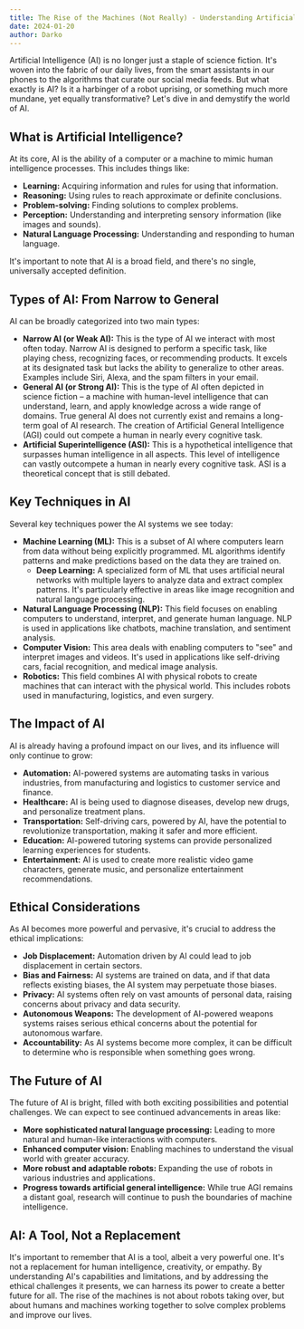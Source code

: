 ```yaml
---
title: The Rise of the Machines (Not Really) - Understanding Artificial Intelligence
date: 2024-01-20
author: Darko
---
```


Artificial Intelligence (AI) is no longer just a staple of science fiction. It's woven into the fabric of our daily lives, from the smart assistants in our phones to the algorithms that curate our social media feeds. But what exactly is AI? Is it a harbinger of a robot uprising, or something much more mundane, yet equally transformative? Let's dive in and demystify the world of AI.

## What is Artificial Intelligence?

At its core, AI is the ability of a computer or a machine to mimic human intelligence processes. This includes things like:

- **Learning:** Acquiring information and rules for using that information.
- **Reasoning:** Using rules to reach approximate or definite conclusions.
- **Problem-solving:** Finding solutions to complex problems.
- **Perception:** Understanding and interpreting sensory information (like images and sounds).
- **Natural Language Processing:** Understanding and responding to human language.

It's important to note that AI is a broad field, and there's no single, universally accepted definition.

## Types of AI: From Narrow to General

AI can be broadly categorized into two main types:

- **Narrow AI (or Weak AI):** This is the type of AI we interact with most often today. Narrow AI is designed to perform a specific task, like playing chess, recognizing faces, or recommending products. It excels at its designated task but lacks the ability to generalize to other areas. Examples include Siri, Alexa, and the spam filters in your email.
- **General AI (or Strong AI):** This is the type of AI often depicted in science fiction – a machine with human-level intelligence that can understand, learn, and apply knowledge across a wide range of domains. True general AI does not currently exist and remains a long-term goal of AI research. The creation of Artificial General Intelligence (AGI) could out compete a human in nearly every cognitive task.
- **Artificial Superintelligence (ASI):** This is a hypothetical intelligence that surpasses human intelligence in all aspects. This level of intelligence can vastly outcompete a human in nearly every cognitive task. ASI is a theoretical concept that is still debated.

## Key Techniques in AI

Several key techniques power the AI systems we see today:

- **Machine Learning (ML):** This is a subset of AI where computers learn from data without being explicitly programmed. ML algorithms identify patterns and make predictions based on the data they are trained on.
  - **Deep Learning:** A specialized form of ML that uses artificial neural networks with multiple layers to analyze data and extract complex patterns. It's particularly effective in areas like image recognition and natural language processing.
- **Natural Language Processing (NLP):** This field focuses on enabling computers to understand, interpret, and generate human language. NLP is used in applications like chatbots, machine translation, and sentiment analysis.
- **Computer Vision:** This area deals with enabling computers to "see" and interpret images and videos. It's used in applications like self-driving cars, facial recognition, and medical image analysis.
- **Robotics:** This field combines AI with physical robots to create machines that can interact with the physical world. This includes robots used in manufacturing, logistics, and even surgery.

## The Impact of AI

AI is already having a profound impact on our lives, and its influence will only continue to grow:

- **Automation:** AI-powered systems are automating tasks in various industries, from manufacturing and logistics to customer service and finance.
- **Healthcare:** AI is being used to diagnose diseases, develop new drugs, and personalize treatment plans.
- **Transportation:** Self-driving cars, powered by AI, have the potential to revolutionize transportation, making it safer and more efficient.
- **Education:** AI-powered tutoring systems can provide personalized learning experiences for students.
- **Entertainment:** AI is used to create more realistic video game characters, generate music, and personalize entertainment recommendations.

## Ethical Considerations

As AI becomes more powerful and pervasive, it's crucial to address the ethical implications:

- **Job Displacement:** Automation driven by AI could lead to job displacement in certain sectors.
- **Bias and Fairness:** AI systems are trained on data, and if that data reflects existing biases, the AI system may perpetuate those biases.
- **Privacy:** AI systems often rely on vast amounts of personal data, raising concerns about privacy and data security.
- **Autonomous Weapons:** The development of AI-powered weapons systems raises serious ethical concerns about the potential for autonomous warfare.
- **Accountability:** As AI systems become more complex, it can be difficult to determine who is responsible when something goes wrong.

## The Future of AI

The future of AI is bright, filled with both exciting possibilities and potential challenges. We can expect to see continued advancements in areas like:

- **More sophisticated natural language processing:** Leading to more natural and human-like interactions with computers.
- **Enhanced computer vision:** Enabling machines to understand the visual world with greater accuracy.
- **More robust and adaptable robots:** Expanding the use of robots in various industries and applications.
- **Progress towards artificial general intelligence:** While true AGI remains a distant goal, research will continue to push the boundaries of machine intelligence.

## AI: A Tool, Not a Replacement

It's important to remember that AI is a tool, albeit a very powerful one. It's not a replacement for human intelligence, creativity, or empathy. By understanding AI's capabilities and limitations, and by addressing the ethical challenges it presents, we can harness its power to create a better future for all. The rise of the machines is not about robots taking over, but about humans and machines working together to solve complex problems and improve our lives.
